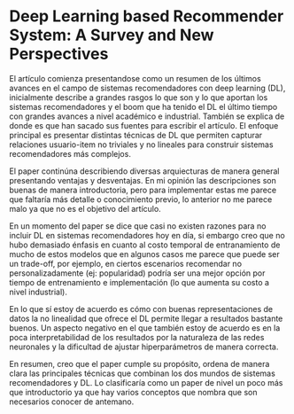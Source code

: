 # Deep Learning based Recommender System: A Survey and New Perspectives

El artículo comienza presentandose como un resumen de los últimos avances en el campo de sistemas recomendadores con deep learning (DL), inicialmente describe a 
grandes rasgos lo que son y lo que aportan los sistemas recomendadores y el boom que ha tenido el DL el último tiempo con grandes avances a nivel académico e industrial.
También se explica de donde es que han sacado sus fuentes para escribir el artículo. El enfoque principal es presentar distintas técnicas de DL que permiten capturar relaciones
usuario-item no triviales y no lineales para construir sistemas recomendadores más complejos.

El paper continúna describiendo diversas arquiecturas de manera general presentando ventajas y desventajas. En mi opinión las descripciones son buenas de manera introductoria,
pero para implementar estas me parece que faltaría más detalle o conocimiento previo, lo anterior no me parece malo ya que no es el objetivo del artículo.

En un momento del paper se dice que casi no existen razones para no incluir DL en sistemas recomendadores hoy en día, si embargo creo que no hubo demasiado énfasis en cuanto 
al costo temporal de entranamiento de mucho de estos modelos que en algunos casos me parece que puede ser un trade-off, por ejemplo, en ciertos escenarios recomendar no 
personalizadamente (ej: popularidad) podría ser una mejor opción por tiempo de entrenamiento e implementación (lo que aumenta su costo a nivel industrial).

En lo que sí estoy de acuerdo es cómo con buenas representaciones de datos la no linealidad que ofrece el DL permite llegar a resultados bastante buenos. Un aspecto negativo 
en el que también estoy de acuerdo es en la poca interpretabilidad de los resultados por la naturaleza de las redes neuronales y la dificultad de ajustar hiperparámetros de manera
correcta.

En resumen, creo que el paper cumple su propósito, ordena de manera clara las principales técnicas que combinan los dos mundos de sistemas recomendadores y DL. Lo clasificaría 
como un paper de nivel un poco más que introductorio ya que hay varios conceptos que nombra que son necesarios conocer de antemano.
